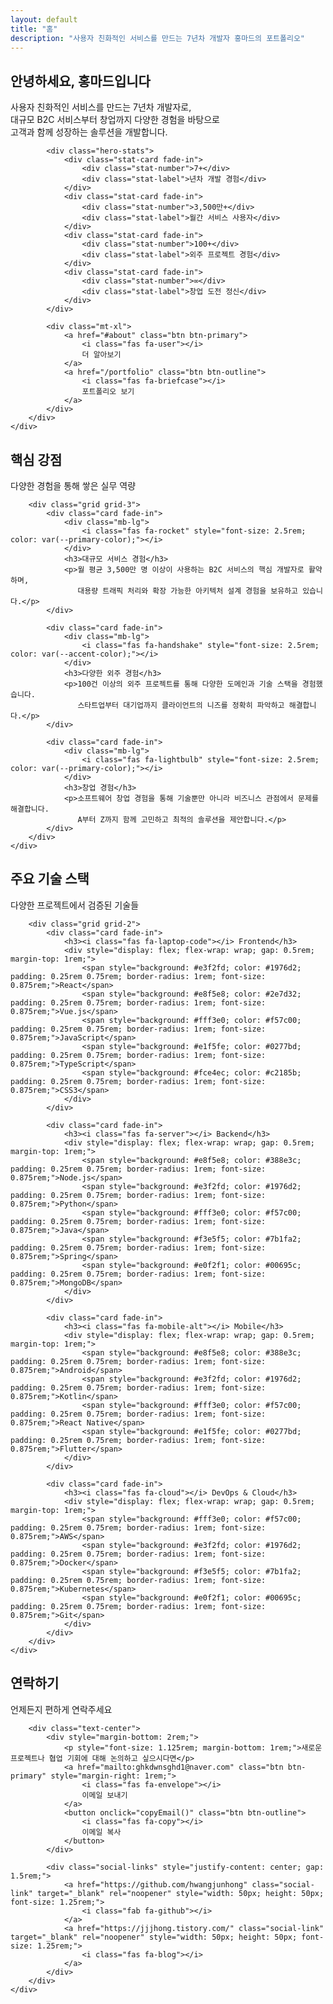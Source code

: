 ```yaml
---
layout: default
title: "홈"
description: "사용자 친화적인 서비스를 만드는 7년차 개발자 홍마드의 포트폴리오"
---
```


<section class="hero">
    <div class="container">
        <div class="hero-content fade-in">
            <h1 class="hero-title">안녕하세요, 홍마드입니다</h1>
            <p class="hero-subtitle">
                사용자 친화적인 서비스를 만드는 7년차 개발자로,<br>
                대규모 B2C 서비스부터 창업까지 다양한 경험을 바탕으로<br>
                고객과 함께 성장하는 솔루션을 개발합니다.
            </p>
            
            <div class="hero-stats">
                <div class="stat-card fade-in">
                    <div class="stat-number">7+</div>
                    <div class="stat-label">년차 개발 경험</div>
                </div>
                <div class="stat-card fade-in">
                    <div class="stat-number">3,500만+</div>
                    <div class="stat-label">월간 서비스 사용자</div>
                </div>
                <div class="stat-card fade-in">
                    <div class="stat-number">100+</div>
                    <div class="stat-label">외주 프로젝트 경험</div>
                </div>
                <div class="stat-card fade-in">
                    <div class="stat-number">∞</div>
                    <div class="stat-label">창업 도전 정신</div>
                </div>
            </div>
            
            <div class="mt-xl">
                <a href="#about" class="btn btn-primary">
                    <i class="fas fa-user"></i>
                    더 알아보기
                </a>
                <a href="/portfolio" class="btn btn-outline">
                    <i class="fas fa-briefcase"></i>
                    포트폴리오 보기
                </a>
            </div>
        </div>
    </div>
</section>

<section id="about" class="section">
    <div class="container">
        <div class="section-title fade-in">
            <h2>핵심 강점</h2>
            <p class="section-subtitle">다양한 경험을 통해 쌓은 실무 역량</p>
        </div>
        
        <div class="grid grid-3">
            <div class="card fade-in">
                <div class="mb-lg">
                    <i class="fas fa-rocket" style="font-size: 2.5rem; color: var(--primary-color);"></i>
                </div>
                <h3>대규모 서비스 경험</h3>
                <p>월 평균 3,500만 명 이상이 사용하는 B2C 서비스의 핵심 개발자로 활약하며, 
                   대용량 트래픽 처리와 확장 가능한 아키텍처 설계 경험을 보유하고 있습니다.</p>
            </div>
            
            <div class="card fade-in">
                <div class="mb-lg">
                    <i class="fas fa-handshake" style="font-size: 2.5rem; color: var(--accent-color);"></i>
                </div>
                <h3>다양한 외주 경험</h3>
                <p>100건 이상의 외주 프로젝트를 통해 다양한 도메인과 기술 스택을 경험했습니다. 
                   스타트업부터 대기업까지 클라이언트의 니즈를 정확히 파악하고 해결합니다.</p>
            </div>
            
            <div class="card fade-in">
                <div class="mb-lg">
                    <i class="fas fa-lightbulb" style="font-size: 2.5rem; color: var(--primary-color);"></i>
                </div>
                <h3>창업 경험</h3>
                <p>소프트웨어 창업 경험을 통해 기술뿐만 아니라 비즈니스 관점에서 문제를 해결합니다. 
                   A부터 Z까지 함께 고민하고 최적의 솔루션을 제안합니다.</p>
            </div>
        </div>
    </div>
</section>

<section class="section" style="background-color: var(--surface);">
    <div class="container">
        <div class="section-title fade-in">
            <h2>주요 기술 스택</h2>
            <p class="section-subtitle">다양한 프로젝트에서 검증된 기술들</p>
        </div>
        
        <div class="grid grid-2">
            <div class="card fade-in">
                <h3><i class="fas fa-laptop-code"></i> Frontend</h3>
                <div style="display: flex; flex-wrap: wrap; gap: 0.5rem; margin-top: 1rem;">
                    <span style="background: #e3f2fd; color: #1976d2; padding: 0.25rem 0.75rem; border-radius: 1rem; font-size: 0.875rem;">React</span>
                    <span style="background: #e8f5e8; color: #2e7d32; padding: 0.25rem 0.75rem; border-radius: 1rem; font-size: 0.875rem;">Vue.js</span>
                    <span style="background: #fff3e0; color: #f57c00; padding: 0.25rem 0.75rem; border-radius: 1rem; font-size: 0.875rem;">JavaScript</span>
                    <span style="background: #e1f5fe; color: #0277bd; padding: 0.25rem 0.75rem; border-radius: 1rem; font-size: 0.875rem;">TypeScript</span>
                    <span style="background: #fce4ec; color: #c2185b; padding: 0.25rem 0.75rem; border-radius: 1rem; font-size: 0.875rem;">CSS3</span>
                </div>
            </div>
            
            <div class="card fade-in">
                <h3><i class="fas fa-server"></i> Backend</h3>
                <div style="display: flex; flex-wrap: wrap; gap: 0.5rem; margin-top: 1rem;">
                    <span style="background: #e8f5e8; color: #388e3c; padding: 0.25rem 0.75rem; border-radius: 1rem; font-size: 0.875rem;">Node.js</span>
                    <span style="background: #e3f2fd; color: #1976d2; padding: 0.25rem 0.75rem; border-radius: 1rem; font-size: 0.875rem;">Python</span>
                    <span style="background: #fff3e0; color: #f57c00; padding: 0.25rem 0.75rem; border-radius: 1rem; font-size: 0.875rem;">Java</span>
                    <span style="background: #f3e5f5; color: #7b1fa2; padding: 0.25rem 0.75rem; border-radius: 1rem; font-size: 0.875rem;">Spring</span>
                    <span style="background: #e0f2f1; color: #00695c; padding: 0.25rem 0.75rem; border-radius: 1rem; font-size: 0.875rem;">MongoDB</span>
                </div>
            </div>
            
            <div class="card fade-in">
                <h3><i class="fas fa-mobile-alt"></i> Mobile</h3>
                <div style="display: flex; flex-wrap: wrap; gap: 0.5rem; margin-top: 1rem;">
                    <span style="background: #e8f5e8; color: #388e3c; padding: 0.25rem 0.75rem; border-radius: 1rem; font-size: 0.875rem;">Android</span>
                    <span style="background: #e3f2fd; color: #1976d2; padding: 0.25rem 0.75rem; border-radius: 1rem; font-size: 0.875rem;">Kotlin</span>
                    <span style="background: #fff3e0; color: #f57c00; padding: 0.25rem 0.75rem; border-radius: 1rem; font-size: 0.875rem;">React Native</span>
                    <span style="background: #e1f5fe; color: #0277bd; padding: 0.25rem 0.75rem; border-radius: 1rem; font-size: 0.875rem;">Flutter</span>
                </div>
            </div>
            
            <div class="card fade-in">
                <h3><i class="fas fa-cloud"></i> DevOps & Cloud</h3>
                <div style="display: flex; flex-wrap: wrap; gap: 0.5rem; margin-top: 1rem;">
                    <span style="background: #fff3e0; color: #f57c00; padding: 0.25rem 0.75rem; border-radius: 1rem; font-size: 0.875rem;">AWS</span>
                    <span style="background: #e3f2fd; color: #1976d2; padding: 0.25rem 0.75rem; border-radius: 1rem; font-size: 0.875rem;">Docker</span>
                    <span style="background: #f3e5f5; color: #7b1fa2; padding: 0.25rem 0.75rem; border-radius: 1rem; font-size: 0.875rem;">Kubernetes</span>
                    <span style="background: #e0f2f1; color: #00695c; padding: 0.25rem 0.75rem; border-radius: 1rem; font-size: 0.875rem;">Git</span>
                </div>
            </div>
        </div>
    </div>
</section>

<section class="section">
    <div class="container">
        <div class="section-title fade-in">
            <h2>연락하기</h2>
            <p class="section-subtitle">언제든지 편하게 연락주세요</p>
        </div>
        
        <div class="text-center">
            <div style="margin-bottom: 2rem;">
                <p style="font-size: 1.125rem; margin-bottom: 1rem;">새로운 프로젝트나 협업 기회에 대해 논의하고 싶으시다면</p>
                <a href="mailto:ghkdwnsghd1@naver.com" class="btn btn-primary" style="margin-right: 1rem;">
                    <i class="fas fa-envelope"></i>
                    이메일 보내기
                </a>
                <button onclick="copyEmail()" class="btn btn-outline">
                    <i class="fas fa-copy"></i>
                    이메일 복사
                </button>
            </div>
            
            <div class="social-links" style="justify-content: center; gap: 1.5rem;">
                <a href="https://github.com/hwangjunhong" class="social-link" target="_blank" rel="noopener" style="width: 50px; height: 50px; font-size: 1.25rem;">
                    <i class="fab fa-github"></i>
                </a>
                <a href="https://jjjhong.tistory.com/" class="social-link" target="_blank" rel="noopener" style="width: 50px; height: 50px; font-size: 1.25rem;">
                    <i class="fas fa-blog"></i>
                </a>
            </div>
        </div>
    </div>
</section>
